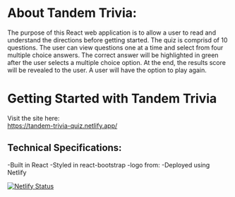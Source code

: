 # About Tandem Trivia:
The purpose of this React web application is to allow a user to read and understand the directions before getting started. The quiz is comprisd of 10 questions. The user can view questions one at a time and select from four multiple choice answers. The correct answer will be highlighted in green after the user selects a multiple choice option. At the end, the results score will be revealed to the user. A user will have the option to play again. 

# Getting Started with Tandem Trivia
Visit the site here:  
https://tandem-trivia-quiz.netlify.app/

## Technical Specifications:

  -Built in React
  -Styled in react-bootstrap
  -logo from: 
  -Deployed using Netlify

[![Netlify Status](https://api.netlify.com/api/v1/badges/f22250a7-993d-4a88-86ba-aaa5a32f9b31/deploy-status)](https://app.netlify.com/sites/tandem-trivia-quiz/deploys)


